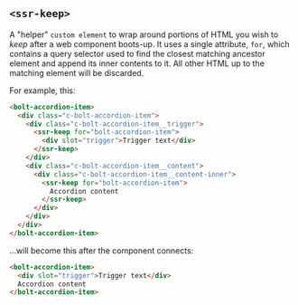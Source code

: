 ## `<ssr-keep>`

A "helper" `custom element` to wrap around portions of HTML you wish to _keep_ after a web component boots-up. It uses a single attribute, `for`, which contains a query selector used to find the closest matching ancestor element and append its inner contents to it. All other HTML up to the matching element will be discarded.

For example, this:

```html
<bolt-accordion-item>
  <div class="c-bolt-accordion-item">
    <div class="c-bolt-accordion-item__trigger">
      <ssr-keep for="bolt-accordion-item">
        <div slot="trigger">Trigger text</div>
      </ssr-keep>
    </div>
    <div class="c-bolt-accordion-item__content">
      <div class="c-bolt-accordion-item__content-inner">
        <ssr-keep for="bolt-accordion-item">
          Accordion content
        </ssr-keep>
      </div>
    </div>
  </div>
</bolt-accordion-item>
```

...will become this after the component connects:

```html
<bolt-accordion-item>
  <div slot="trigger">Trigger text</div>
  Accordion content
</bolt-accordion-item>
```
